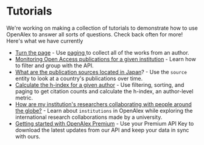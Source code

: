 # Tutorials

We're working on making a collection of tutorials to demonstrate how to use OpenAlex to answer all sorts of questions. Check back often for more! Here's what we have currently

* [Turn the page](https://github.com/ourresearch/openalex-api-tutorials/blob/main/notebooks/getting-started/paging.ipynb) - Use [paging ](../how-to-use-the-api/get-lists-of-entities/paging.md)to collect all of the works from an author.
* [Monitoring Open Access publications for a given institution](https://github.com/ourresearch/openalex-api-tutorials/blob/main/notebooks/institutions/oa-percentage.ipynb) - Learn how to filter and group with the API.
* [What are the publication sources located in Japan](https://github.com/ourresearch/openalex-api-tutorials/blob/main/notebooks/institutions/japan\_sources.ipynb)? - Use the `source` entity to look at a country's publications over time.
* [Calculate the h-index for a given author](https://github.com/ourresearch/openalex-api-tutorials/blob/main/notebooks/authors/hirsch-index.ipynb) - Use filtering, sorting, and paging to get citation counts and calculate the h-index, an author-level metric.
* [How are my institution's researchers collaborating with people around the globe?](https://github.com/ourresearch/openalex-api-tutorials/blob/main/notebooks/institutions/uw-collaborators.ipynb) - Learn about `institutions` in OpenAlex while exploring the international research collaborations made by a university.
* [Getting started with OpenAlex Premium](https://github.com/ourresearch/openalex-api-tutorials/blob/main/notebooks/getting-started/premium.ipynb) - Use your Premium API Key to download the latest updates from our API and keep your data in sync with ours.
